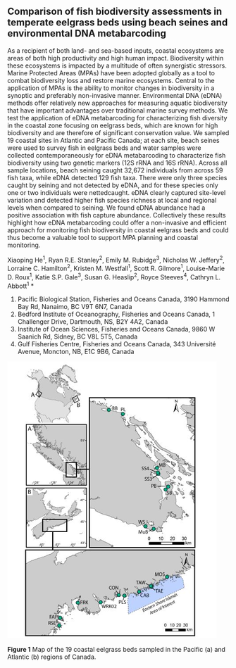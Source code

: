 ## Comparison of fish biodiversity assessments in temperate eelgrass beds using beach seines and environmental DNA metabarcoding



As a recipient of both land- and sea-based inputs, coastal ecosystems are areas of both high productivity and high human impact. Biodiversity within these ecosystems is impacted by a multitude of often synergistic stressors. Marine Protected Areas (MPAs) have been adopted globally as a tool to combat biodiversity loss and restore marine ecosystems. Central to the application of MPAs is the ability to monitor changes in biodiversity in a synoptic and preferably non-invasive manner. Environmental DNA (eDNA) methods offer relatively new approaches for measuring aquatic biodiversity that have important advantages over traditional marine survey methods. We test the application of eDNA metabarcoding for characterizing fish diversity in the coastal zone focusing on eelgrass beds, which are known for high biodiversity and are therefore of significant conservation value. We sampled 19 coastal sites in Atlantic and Pacific Canada; at each site, beach seines were used to survey fish in eelgrass beds and water samples were collected contemporaneously for eDNA metabarcoding to characterize fish biodiversity using two genetic markers (12S rRNA and 16S rRNA). Across all sample locations, beach seining caught 32,672 individuals from across 59 fish taxa, while eDNA detected 129 fish taxa. There were only three species caught by seining and not detected by eDNA, and for these species only one or two individuals were nettedcaught. eDNA clearly captured site-level variation and detected higher fish species richness at local and regional levels when compared to seining. We found eDNA abundance had a positive association with fish capture abundance. Collectively these results highlight how eDNA metabarcoding could offer a non-invasive and efficient approach for monitoring fish biodiversity in coastal eelgrass beds and could thus become a valuable tool to support MPA planning and coastal monitoring.

Xiaoping He<sup>1</sup>, Ryan R.E. Stanley<sup>2</sup>, Emily M. Rubidge<sup>3</sup>, Nicholas W. Jeffery<sup>2</sup>, Lorraine C. Hamilton<sup>2</sup>, Kristen M. Westfall<sup>1</sup>, Scott R. Gilmore<sup>1</sup>, Louise-Marie D. Roux<sup>1</sup>, Katie S.P. Gale<sup>3</sup>, Susan G. Heaslip<sup>2</sup>, Royce Steeves<sup>4</sup>, Cathryn L. Abbott<sup>1</sup> *

1. Pacific Biological Station, Fisheries and Oceans Canada, 3190 Hammond Bay Rd, Nanaimo, BC V9T 6N7, Canada
2. Bedford Institute of Oceanography, Fisheries and Oceans Canada, 1 Challenger Drive, Dartmouth, NS, B2Y 4A2, Canada
3. Institute of Ocean Sciences, Fisheries and Oceans Canada, 9860 W Saanich Rd, Sidney, BC V8L 5T5, Canada
4. Gulf Fisheries Centre, Fisheries and Oceans Canada, 343 Université Avenue, Moncton, NB, E1C 9B6, Canada



![ ](/inst/Figure1.jpg)

__Figure 1__ Map of the 19 coastal eelgrass beds sampled in the Pacific (a) and Atlantic (b) regions of Canada. 
